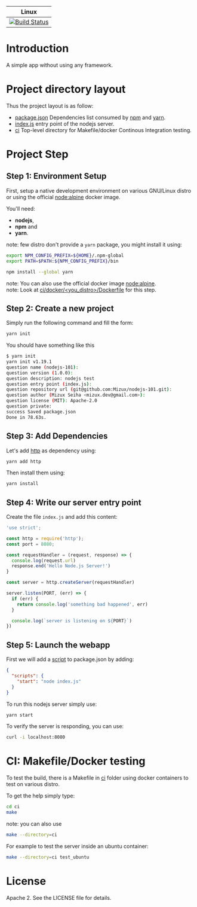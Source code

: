 | Linux                                           |
|-------------------------------------------------|
| [![Build Status][travis_status]][travis_builds] |

[travis_status]: https://travis-ci.com/Mizux/nodejs-101.svg?branch=master
[travis_builds]: https://travis-ci.com/Mizux/nodejs-101

# Introduction
A simple app without using any framework.

# Project directory layout
Thus the project layout is as follow:

* [package.json](package.json) Dependencies list consumed by [npm](https://www.npmjs.com/) and [yarn](https://yarnpkg.com/lang/en/).
* [index.js](index.js) entry point of the nodejs server.
* [ci](ci) Top-level directory for Makefile/docker Continous Integration testing.

# Project Step

## Step 1: Environment Setup
First, setup a native development environment on various GNU/Linux distro
or using the official [node:alpine](https://hub.docker.com/_/node/) docker image.  

You'll need:
- **nodejs**,
- **npm** and
- **yarn**.

note: few distro don't provide a `yarn` package, you might install it using:
```sh
export NPM_CONFIG_PREFIX=${HOME}/.npm-global
export PATH=$PATH:${NPM_CONFIG_PREFIX}/bin

npm install --global yarn
```

note: You can also use the official docker image
[node:alpine](https://hub.docker.com/_/node/).  
note: Look at [ci/docker/<you_distro>/Dockerfile](ci/docker) for this step.

## Step 2: Create a new project

Simply run the following command and fill the form:
```sh
yarn init
```

You should have something like this
```sh
$ yarn init
yarn init v1.19.1
question name (nodejs-101): 
question version (1.0.0): 
question description: nodejs test
question entry point (index.js): 
question repository url (git@github.com:Mizux/nodejs-101.git): 
question author (Mizux Seiha <mizux.dev@gmail.com>): 
question license (MIT): Apache-2.0
question private: 
success Saved package.json
Done in 78.63s.
```

## Step 3: Add Dependencies
Let's add [http](https://nodejs.org/api/http.html) as dependency using:
```sh
yarn add http
```

Then install them using:
```sh
yarn install
```

## Step 4: Write our server entry point
Create the file `index.js` and add this content:
```js
'use strict';

const http = require('http');
const port = 8080;

const requestHandler = (request, response) => {
  console.log(request.url)
  response.end('Hello Node.js Server!')
}

const server = http.createServer(requestHandler)

server.listen(PORT, (err) => {
  if (err) {
    return console.log('something bad happened', err)
  }

  console.log(`server is listening on ${PORT}`)
})
```

## Step 5: Launch the webapp
First we will add a [script](https://yarnpkg.com/en/docs/package-json#toc-scripts)
to package.json by adding:
```json
{
  "scripts": {
    "start": "node index.js"
  }
}
```

To run this nodejs server simply use:
```sh
yarn start
```

To verify the server is responding, you can use:
```sh
curl -i localhost:8080
```

# CI: Makefile/Docker testing
To test the build, there is a Makefile in [ci](ci) folder using
docker containers to test on various distro.

To get the help simply type:
```sh
cd ci
make
```
note: you can also use
```sh
make --directory=ci
```

For example to test the server inside an ubuntu container:
```sh
make --directory=ci test_ubuntu
```

# License
Apache 2. See the LICENSE file for details.
